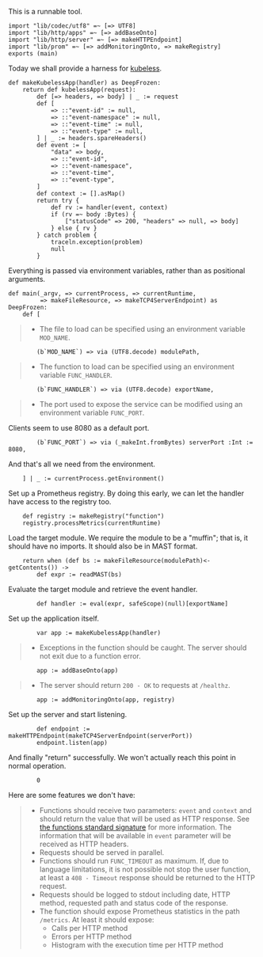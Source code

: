 This is a runnable tool.

```
import "lib/codec/utf8" =~ [=> UTF8]
import "lib/http/apps" =~ [=> addBaseOnto]
import "lib/http/server" =~ [=> makeHTTPEndpoint]
import "lib/prom" =~ [=> addMonitoringOnto, => makeRegistry]
exports (main)
```

Today we shall provide a harness for
[kubeless](https://github.com/kubeless/kubeless).

```
def makeKubelessApp(handler) as DeepFrozen:
    return def kubelessApp(request):
        def [=> headers, => body] | _ := request
        def [
            => ::"event-id" := null,
            => ::"event-namespace" := null,
            => ::"event-time" := null,
            => ::"event-type" := null,
        ] | _ := headers.spareHeaders()
        def event := [
            "data" => body,
            => ::"event-id",
            => ::"event-namespace",
            => ::"event-time",
            => ::"event-type",
        ]
        def context := [].asMap()
        return try {
            def rv := handler(event, context)
            if (rv =~ body :Bytes) {
                ["statusCode" => 200, "headers" => null, => body]
            } else { rv }
        } catch problem {
            traceln.exception(problem)
            null
        }
```

Everything is passed via environment variables, rather than as positional
arguments.

```
def main(_argv, => currentProcess, => currentRuntime,
         => makeFileResource, => makeTCP4ServerEndpoint) as DeepFrozen:
    def [
```

>  - The file to load can be specified using an environment variable `MOD_NAME`.

```
        (b`MOD_NAME`) => via (UTF8.decode) modulePath,
```

>  - The function to load can be specified using an environment variable `FUNC_HANDLER`.

```
        (b`FUNC_HANDLER`) => via (UTF8.decode) exportName,
```

>  - The port used to expose the service can be modified using an environment variable `FUNC_PORT`.

Clients seem to use 8080 as a default port.

```
        (b`FUNC_PORT`) => via (_makeInt.fromBytes) serverPort :Int := 8080,
```

And that's all we need from the environment.

```
    ] | _ := currentProcess.getEnvironment()
```

Set up a Prometheus registry. By doing this early, we can let the handler have
access to the registry too.

```
    def registry := makeRegistry("function")
    registry.processMetrics(currentRuntime)
```

Load the target module. We require the module to be a "muffin"; that is, it
should have no imports. It should also be in MAST format.

```
    return when (def bs := makeFileResource(modulePath)<-getContents()) ->
        def expr := readMAST(bs)
```

Evaluate the target module and retrieve the event handler.

```
        def handler := eval(expr, safeScope)(null)[exportName]
```

Set up the application itself.

```
        var app := makeKubelessApp(handler)
```

>  - Exceptions in the function should be caught. The server should not exit due to a function error.

```
        app := addBaseOnto(app)
```

>  - The server should return `200 - OK` to requests at `/healthz`.

```
        app := addMonitoringOnto(app, registry)
```

Set up the server and start listening.

```
        def endpoint := makeHTTPEndpoint(makeTCP4ServerEndpoint(serverPort))
        endpoint.listen(app)
```

And finally "return" successfully. We won't actually reach this point in
normal operation.

```
        0
```

Here are some features we don't have:

>  - Functions should receive two parameters: `event` and `context` and should return the value that will be used as HTTP response. See [the functions standard signature](/docs/runtimes#runtimes-interface) for more information. The information that will be available in `event` parameter will be received as HTTP headers.
>  - Requests should be served in parallel.
>  - Functions should run `FUNC_TIMEOUT` as maximum. If, due to language limitations, it is not possible not stop the user function, at least a `408 - Timeout` response should be returned to the HTTP request.
>  - Requests should be logged to stdout including date, HTTP method, requested path and status code of the response.
>  - The function should expose Prometheus statistics in the path `/metrics`. At least it should expose:
>    - Calls per HTTP method
>    - Errors per HTTP method
>    - Histogram with the execution time per HTTP method
